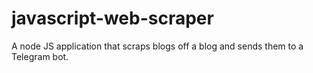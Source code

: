# javascript-web-scraper
A node JS application that scraps blogs off a blog and sends them to a Telegram bot.
